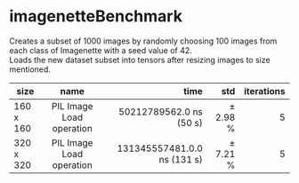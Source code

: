 # imagenetteBenchmark

Creates a subset of 1000 images by randomly choosing 100 images from each class of Imagenette with a seed value of 42.  
Loads the new dataset subset into tensors after resizing images to size mentioned.

| size                    |name                    |  time            |  std       |  iterations  |
|-------------|:------------:|------------------:|--------------:|---------------:|
|   160 x 160       | PIL Image Load operation | 50212789562.0 ns (50 s) | ±   2.98 %    |       5  |
|   320 x 320       | PIL Image Load operation | 131345557481.0.0 ns (131 s) | ±   7.21 %    |       5  |. 

